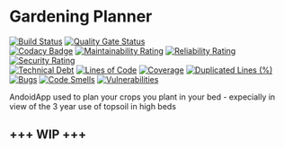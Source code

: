 # Gardening Planner 

[![Build Status](https://travis-ci.org/tomorow94/GardeningPlaner.svg?branch=master)](https://travis-ci.org/tomorow94/GardeningPlaner)
[![Quality Gate Status](https://sonarcloud.io/api/project_badges/measure?project=tomorow94_GardeningPlaner&metric=alert_status)](https://sonarcloud.io/dashboard?id=tomorow94_GardeningPlaner)
</br>
[![Codacy Badge](https://api.codacy.com/project/badge/Grade/3c76a8e1a4a44d68a667abd0bfd3992d)](https://app.codacy.com/app/tomorow94/GardeningPlaner?utm_source=github.com&utm_medium=referral&utm_content=tomorow94/GardeningPlaner&utm_campaign=Badge_Grade_Dashboard)
[![Maintainability Rating](https://sonarcloud.io/api/project_badges/measure?project=tomorow94_GardeningPlaner&metric=sqale_rating)](https://sonarcloud.io/dashboard?id=tomorow94_GardeningPlaner)
[![Reliability Rating](https://sonarcloud.io/api/project_badges/measure?project=tomorow94_GardeningPlaner&metric=reliability_rating)](https://sonarcloud.io/dashboard?id=tomorow94_GardeningPlaner)
[![Security Rating](https://sonarcloud.io/api/project_badges/measure?project=tomorow94_GardeningPlaner&metric=security_rating)](https://sonarcloud.io/dashboard?id=tomorow94_GardeningPlaner)
</br>
[![Technical Debt](https://sonarcloud.io/api/project_badges/measure?project=tomorow94_GardeningPlaner&metric=sqale_index)](https://sonarcloud.io/dashboard?id=tomorow94_GardeningPlaner)
[![Lines of Code](https://sonarcloud.io/api/project_badges/measure?project=tomorow94_GardeningPlaner&metric=ncloc)](https://sonarcloud.io/dashboard?id=tomorow94_GardeningPlaner)
[![Coverage](https://sonarcloud.io/api/project_badges/measure?project=tomorow94_GardeningPlaner&metric=coverage)](https://sonarcloud.io/dashboard?id=tomorow94_GardeningPlaner)
[![Duplicated Lines (%)](https://sonarcloud.io/api/project_badges/measure?project=tomorow94_GardeningPlaner&metric=duplicated_lines_density)](https://sonarcloud.io/dashboard?id=tomorow94_GardeningPlaner)
</br>
[![Bugs](https://sonarcloud.io/api/project_badges/measure?project=tomorow94_GardeningPlaner&metric=bugs)](https://sonarcloud.io/dashboard?id=tomorow94_GardeningPlaner)
[![Code Smells](https://sonarcloud.io/api/project_badges/measure?project=tomorow94_GardeningPlaner&metric=code_smells)](https://sonarcloud.io/dashboard?id=tomorow94_GardeningPlaner)
[![Vulnerabilities](https://sonarcloud.io/api/project_badges/measure?project=tomorow94_GardeningPlaner&metric=vulnerabilities)](https://sonarcloud.io/dashboard?id=tomorow94_GardeningPlaner)

AndoidApp used to plan your crops you plant in your bed - expecially in view of the 3 year use of topsoil in high beds

## +++ WIP +++
